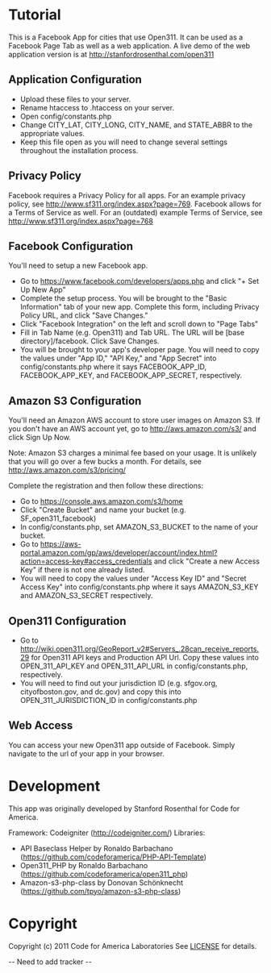 Tutorial
========================

This is a Facebook App for cities that use Open311.  It can be used as a Facebook Page Tab as well as a web application.  A live demo of the web application version is at http://stanfordrosenthal.com/open311

Application Configuration
------------------------
- Upload these files to your server.
- Rename htaccess to .htaccess on your server.
- Open config/constants.php
- Change CITY_LAT, CITY_LONG, CITY_NAME, and STATE_ABBR to the appropriate values.
- Keep this file open as you will need to change several settings throughout the installation process.

Privacy Policy
--------------
Facebook requires a Privacy Policy for all apps.  For an example privacy policy, see http://www.sf311.org/index.aspx?page=769.
Facebook allows for a Terms of Service as well.  For an (outdated) example Terms of Service, see http://www.sf311.org/index.aspx?page=768

Facebook Configuration
----------------------
You'll need to setup a new Facebook app.
- Go to https://www.facebook.com/developers/apps.php and click "+ Set Up New App"
- Complete the setup process.  You will be brought to the "Basic Information" tab of your new app.  Complete this form, including Privacy Policy URL, and click "Save Changes."
- Click "Facebook Integration" on the left and scroll down to "Page Tabs"
- Fill in Tab Name (e.g. Open311) and  Tab URL.  The URL will be [base directory]/facebook.  Click Save Changes.
- You will be brought to your app's developer page.  You will need to copy the values under "App ID," "API Key," and "App Secret" into config/constants.php where it says FACEBOOK_APP_ID, FACEBOOK_APP_KEY, and FACEBOOK_APP_SECRET, respectively.

Amazon S3 Configuration
----------------------
You'll need an Amazon AWS account to store user images on Amazon S3.  If you don't have an AWS account yet, go to http://aws.amazon.com/s3/ and click Sign Up Now.

Note: Amazon S3 charges a minimal fee based on your usage.  It is unlikely that you will go over a few bucks a month.  For details, see http://aws.amazon.com/s3/pricing/

Complete the registration and then follow these directions:
- Go to https://console.aws.amazon.com/s3/home
- Click "Create Bucket" and name your bucket (e.g. SF_open311_facebook)
- In config/constants.php, set AMAZON_S3_BUCKET to the name of your bucket.
- Go to https://aws-portal.amazon.com/gp/aws/developer/account/index.html?action=access-key#access_credentials and click "Create a new Access Key" if there is not one already listed.
- You will need to copy the values under "Access Key ID" and "Secret Access Key" into config/constants.php where it says AMAZON_S3_KEY and AMAZON_S3_SECRET respectively. 

Open311 Configuration
---------------------
- Go to http://wiki.open311.org/GeoReport_v2#Servers_.28can_receive_reports.29 for Open311 API keys and Production API Url.  Copy these values into OPEN_311_API_KEY and OPEN_311_API_URL in config/constants.php, respectively.
- You will need to find out your jurisdiction ID (e.g. sfgov.org, cityofboston.gov, and dc.gov) and copy this into OPEN_311_JURISDICTION_ID in config/constants.php

Web Access
----------
You can access your new Open311 app outside of Facebook.  Simply navigate to the url of your app in your browser.

Development
===========
This app was originally developed by Stanford Rosenthal for Code for America.  

Framework: Codeigniter (http://codeigniter.com/)
Libraries:
- API Baseclass Helper by Ronaldo Barbachano (https://github.com/codeforamerica/PHP-API-Template)
- Open311_PHP by Ronaldo Barbachano (https://github.com/codeforamerica/open311_php)
- Amazon-s3-php-class by Donovan Schönknecht (https://github.com/tpyo/amazon-s3-php-class)

Copyright
=========
Copyright (c) 2011 Code for America Laboratories
See [LICENSE](https://github.com/codeforamerica/JobOps/blob/master/LICENSE.mkd) for details.

-- Need to add tracker --